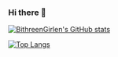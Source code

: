 ### Hi there 👋

[![BithreenGirlen's GitHub stats](https://github-readme-stats-eta-nine-30.vercel.app/api?username=BithreenGirlen&count_private=true&exclude_repo=github-readme-stats)](https://github.com/BithreenGirlen/github-readme-stats)

[![Top Langs](https://github-readme-stats-eta-nine-30.vercel.app/api/top-langs/?username=BithreenGirlen&count_private=true&layout=donut&exclude_repo=github-readme-stats)](https://github.com/BithreenGirlen/github-readme-stats)

<!--
**BithreenGirlen/BithreenGirlen** is a ✨ _special_ ✨ repository because its `README.md` (this file) appears on your GitHub profile.

Here are some ideas to get you started:

- 🔭 I’m currently working on ...
- 🌱 I’m currently learning ...
- 👯 I’m looking to collaborate on ...
- 🤔 I’m looking for help with ...
- 💬 Ask me about ...
- 📫 How to reach me: ...
- 😄 Pronouns: ...
- ⚡ Fun fact: ...
-->
